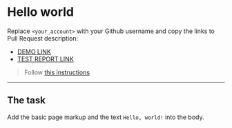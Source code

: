 # Hello world
Replace `<your_account>` with your Github username and copy the links to Pull Request description:
- [DEMO LINK](https://LazurNiko.github.io/layout_hello-world/)
- [TEST REPORT LINK](https://LazurNiko.github.io/layout_hello-world/report/html_report/)

> Follow [this instructions](https://github.com/mate-academy/layout_task-guideline#how-to-solve-the-layout-tasks-on-github)
___

## The task 
Add the basic page markup and the text `Hello, world!` into the body.
